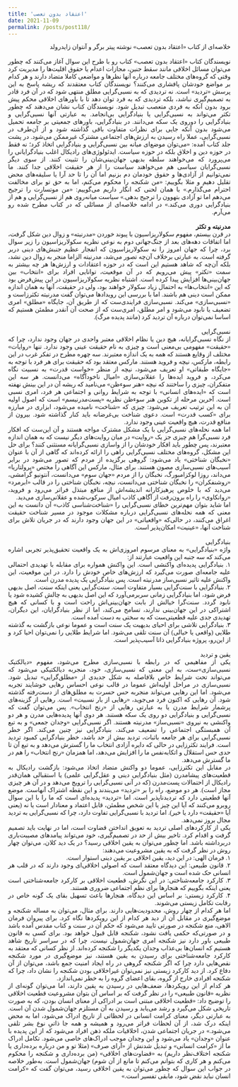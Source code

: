 ```yaml
---
title: 'اعتقاد بدون تعصب'
date: 2021-11-09
permalink: /posts/post118/
---
```

<div align="justify" dir="rtl" style="font-family:vazir;">

خلاصه‌ای از کتاب «اعتقاد بدون تعصب» نوشته پیتر برگر و آنتوان زایدرولد<br>
<br>
نویسندگان کتاب «اعتقاد بدون تعصب» کتاب رو با طرح این سوال آغاز می‌کنند که چطور می‌توان مسائل اخلاقی مانند سقط جنين، مجازات اعدام يا حقوق اقليت‌ها را مديريت کرد وقتی که گروه‌های مختلف جامعه درباره آنها نظرها و مواضعی کاملا متضاد دارند و هر کدام بر مواضع خودشان پافشاری می‌کنند؟ نویسندگان کتاب معتقدند که ریشه پاسخ به این پرسش «تردید» است. نه تردیدی که به نسبی‌گرایی مطلق منتهی شود که در آن فرد قادر به تصمیم‌گیری نباشد، بلکه ترديدی که به فرد توان دهد تا با باورهای اخلاقی محکم پيش برود بدون آنکه به فردی متعصب تبدیل شود. نویسندگان کتاب نشان می‌دهند که چطور تکثر می‌تواند به نسبی‌گرايی يا بنيادگرايی بی‌انجامد. به عبارتی آنها نسبی‌گرایی و بنیادگرایی را دوروی يک سکه می‌دانند. در بنيادگرايی، باورهای جمعیتی بر جامعه تحميل می‌شود بدون آنکه جايی برای نظرات متفاوت باقی گذاشته شود و از آن‌طرف در نسبی‌گرایی، عملا راه رسيدن به ارزش‌های اجتماعی مشترک غيرممکن می‌شود. در پشت جلد کتاب آمده: «می‌توان موضع‌ای میانه بین نسبی‌گرایی و بنیادگرایی اتخاذ کرد؛ نه فقط در حوزه دین و اخلاق بلکه در حوزه سیاست. ایدئولوژی‌های رادیکال اغلب بنیادگرایانی را می‌پرورد که می‌خواهند سلطه بدیهی جهان‌بینی‌شان را تثبیت کنند. از سوی دیگر نسبی‌گرایان سیاسی هم می‌خواهند سیاست را از هر حقیقت اخلاقی جدا کنند. ما نمی‌توانیم از آزادی‌ها و حقوق خودمان دم بزنیم اما آن را تا حد آرا یا سلیقه‌های محض تقلیل دهیم و مثلا بگوییم: «من شکنجه را محکوم می‌کنم، اما به حق تو برای مخالفت احترام می‌گذارم.» با همان لحنی که انگار داریم می‌گوییم: «من موتسارت را ترجیح می‌دهم اما تو آزادی بتهوون را ترجیح بدهی.» سیاست میانه‌روی هم از نسبی‌گرایی و هم از بنیادگرایی دوری می‌کند.» در ادامه خلاصه‌ای از مسائلی که در کتاب مطرح شده رو می‌آرم.<br>
<br>
<b>مدرنیته و تکثر</b>
<br>
در قرن بیستم، مفهوم سکولاریزاسیون با پیوند خوردن «مدرنیته» و زوال دین شکل گرفت، اما اتفاقات دهه‌های بعد از جنگ‌جهانی دوم به نوعی نظریه سکولاریزاسیون را زیر سوال برد، چرا که جهان امروز را نه سکولاریزاسیون که انفجار عظیم جنبش‌های دینی دربر گرفته است. به عبارتی برخلاف آن‌چه تصور می‌شد، مدرنیته الزاما منجر به زوال دین نشد، بلکه آن‌چه که شاهد هستیم این است که در حوزه اعتقادات و ارزش‌ها هر چه بیشتر به سمت «تکثر» پیش می‌رویم که در آن موقعیت، توانایی افراد برای «انتخاب» بین جهان‌بینی‌ها افزایش پیدا کرده است. اشتباه نظریه سکولاریزاسیون در این پیش‌فرض بود که این «انتخاب‌ها» به احتمال زیاد سکولار خواهند بود، ولی در حقیقت، آنها به همان اندازه ممکن است دینی هم باشند. اما با بررسی این رویدادها می‌توان گفت مدرنیته تکثرزاست و «نسبی‌سازی» می‌کند. نسبی‌سازی فرایندی‌ست که از طریق آن، جایگاه «مطلق» امری تضعیف یا نابود می‌شود و امر مطلق، امری‌ست که از صحت آن آنقدر مطمئن هستیم که اساسا نمی‌توان درباره آن تردید کرد (مانند پدیده مرگ). <br>
<br>
نسبی‌گرایی<br>
از نگاه نسبی‌گرایانه، هیچ دین یا نظام اخلاقی معتبر واحدی در جهان وجود ندارد، چرا که «حقیقت» مفهومی بی‌معنی است و چیزی به نام حقیقت عینی وجود ندارد. تنها «روایات» مختلف از وقایع هستند که همه به یک اندازه معتبرند. سه چهره مطرح در تفکر غرب در این رابطه، مارکس، نیچه و فروید هستند. مارکس معتقد بود که حقیقت برای هر فرد با توجه به «جایگاه طبقاتی» او تعریف می‌شود، نیچه از منظر «خواست قدرت» به نسبیت نگاه می‌کرد، و فروید ایده‌ها را عقلانی‌سازی «امیال ناخودآگاه» می‌دانست. هر سه این متفکران، چیزی را ساختند که نیچه «هنر سوءظن» می‌نامید که ریشه آن در این بینش نهفته است که «ایده‌های انسانی» با توجه به شرایط روانی و اجتماعی هر فرد، امری نسبی است. آخرین مرحله از تکوین هنر سوءظن نظریه «پست‌مدرنیسم» است که اصول اولیه آن به این ترتیب تعریف می‌شود: چیزی که «شناخت» نامیده می‌شود، ابزاری در مبارزه برای «کسب قدرت» است. دعوی شناخت بی‌غرضانه باید کنار گذاشته شود. بیرون از منافع قدرت، هیچ واقعیت عینی وجود ندارد.<br>
اما همه نحله‌های نسبی‌گرایی با یک مشکل مشترک مواجه هستند و آن این‌ست که افکار فرد نسبی‌گرا هم چیزی جز یک «روایت» در میان روایت‌های دیگر نیست که به همان اندازه معتبرند، پس چطور باید افکار خودشان را از واسازی نسبی‌گرایانه مستثنی کنند؟ برای حل این مشکل، گروه‌های مختلف نسبی‌گرایی راهی را ارائه کرده‌اند که گاهی از آن با عنوان «نخبگان شناختی» یاد می‌شود: گروهی برگزیده از مردم که تصور می‌شود در برابر آسیب‌های نسبی‌سازی مصون هستند. برای مثال، مارکس این آگاهی را مختص «پرولتاریا» می‌داند، روزا لوکزامبورگ، نخبگان را از مردم «جهان سوم» می‌دانست، آنتونیو گرامشی، «روشنفکران» را نخبگان شناختی می‌دانست، نیچه، نخبگان شناختی را در قالب «ابرمرد» می‌دید که با خلوص پرهیزکارانه اندیشه‌اش از منافع مبتذل فراتر می‌رود و فروید، «روانکاوی» را راه برون‌رفت از آگاهی کاذب امیال سرکوب‌شده و عقلانی‌سازی می‌دید.<br>
اما شاید بتوان مهم‌ترین خطای نسبی‌گرایی را «شناخت‌شناسی کاذب» آن دانست به این معنی که همه نحله‌های نسبی‌گرایی درباره مشکلات موجود در مسیر شناخت حقیقت اغراق می‌کنند، در حالی‌که «واقعیاتی» در این جهان وجود دارند که در جریان تلاش برای شناخت آنها، «عینیت» امکان‌پذیر است.<br>
<br>
بنیادگرایی<br>
واژه «بنیادگرایی» به معنای مرسوم امروزی‌اش به یک واقعیت تحقیق‌پذیر تجربی اشاره می‌کند که سه جنبه این واقعیت عبارتند از:<br>
۱. بنیادگرایی پدیده‌ای واکنشی است. این واکنش همواره برای مقابله با تهدیدی احتمالی علیه جامعه‌ای صورت می‌گیرد که ارزش‌های خاص خودش را دارد. در این موقعیت، این واکنش علیه تاثیر نسبی‌ساز مدرنیته است. پس بنیادگرایی یک پدیده مدرن است.<br>
۲. بنیادگرایی با سنت‌گرایی بسیار متفاوت است. سنت‌گرایی یعنی اینکه سنت، اصل بدیهی فرض شود، اما بنیادگرایی زمانی سربرمی‌آورد که این اصل بدیهی به چالش کشیده شود یا نابود گردد. سنت‌گرا خیالش از بابت جهان‌بینی‌اش راحت است و با کسانی که هیچ اشتراکی در این جهان‌بینی ندارند، تسامح می‌کند، اما از نظر بنیادگرایان، این دیگران، تهدیدی جدی علیه قطعیتی‌ست که به سختی به دست آمده است.<br>
۳. بنیادگرایی تلاشی برای احیای بدیهیت یک سنت است و عموما نوعی بازگشت به گذشته طلایی (واقعی یا خیالی) آن سنت تلقی می‌شود. اما شرایط طلایی را نمی‌توان احیا کرد و از این‌رو، پروژه بنیادگرایی ذاتا آسیب‌پذیر است.<br>
<br>
یقین و تردید<br>
یکی از مفاهیمی که در رابطه با نسبی‌سازی مطرح می‌شود، مفهوم «دیالکتیک نسبی‌سازی»ست، به این معنی که نسبی‌سازی، خود، منجربه دیالکتیکی می‌شود که می‌تواند تحت شرایط خاص بلافاصله به شکل جدیدی از «مطلق‌گرایی» تبدیل شود. نسبی‌سازی در مراحل اولیه‌اش عموما در قالب نوعی احساس رهایی خوشایند تجربه می‌شود. اما این رهایی می‌تواند منجربه حس حسرت به مطلق‌های از دست‌رفته گذشته شود. آن رهایی که اکنون فرد می‌جوید، «رهایی از بار نسبیت» است. رهایی از گزینه‌های پرشمار شرایط مدرن یا به عبارتی رهایی از «رنج انتخاب». پس می‌توان گفت که نسبی‌گرایی و بنیادگرایی دو روی یک سکه هستند. هر دوی آنها پدیده‌هایی مدرن و هر دو واکنشی به نیروی «نسبی‌ساز» مدرنیته هستند. اگر نسبی‌گرایی «وجدان جمعی» و به تبع آن همبستگی اجتماعی را تضعیف می‌کند، بنیادگرایی نیز چنین می‌کند. اگر خطر نسبی‌گرایی برای هر جامعه باثبات، تردید بیش از حد باشد، خطر بنیادگرایی کمبود تردید است. فرایند تکثرزایی در حالی که دایره آزادی انتخاب ما را گسترش می‌دهد و به تبع آن تا حدی حس استقلال و اتکابه‌نفس ما را افزایش می‌دهد، اما همزمان «رنج انتخاب» را هم در ما گسترش می‌دهد.<br>
در مقابل این تکثرزایی، عموما دو واکنش متضاد اتخاذ می‌شود: بازگشت رادیکال به قطعیت‌های پیشامدرن (مثل بنیادگرایی دینی و عقل‌گرایی علمی) یا استقبالی همان‌قدر رادیکال از احتمالات پست‌مدرن (که در آنی نسبی‌گرایی را ترویج می‌دهد و در آن هر چیزی مجاز است). هر دو موضع، راه را بر «تردید» می‌بندند و این نقطه اشتراک آنهاست. موضع آنها قطعیتی دارد که تردیدناپذیر است. اما «تردید» پدید‌ه‌ای است که ما را با این سوال روبرو می‌کنند که آیا این چیز یا این شخص مطمئن، قابل اعتماد و معنادار است یا نه (یعنی آیا «حقیقت» دارد یا خیر). اما تردید با نسبی‌گرایی تفاوت دارد، چرا که نسبی‌گرایی به تردید مجال بروز نمی‌دهد.<br>
یکی از کارکردهای اصلی تردید به تعویق انداختن قضاوت است، اما در نهایت باید تصمیم گرفت و اقدام کرد. تاخیر بیش از حد در تصمیم‌گیری، خود می‌تواند پیامدهای مصیبت‌باری دربرداشته باشد. اما چطور می‌توان به یقین اخلاقی رسید؟ در یک دید کلان، می‌توان چهار روش در نظر گرفت که به یقین مشروعیت می‌دهند:<br>
۱. فرمان الهی: در این دید، یقین اخلاقی بر یقین دینی استوار است.<br>
۲. قانون طبیعی: این دیدگاه معتقد است که اصولی اخلاقی‌ای وجود دارند که در قلب هر انسانی حک شده است و جهان‌شمول است.<br>
۳. کارکرد جامعه‌شناختی: در این نگرش، قطعیت اخلاقی بر کارکرد جامعه‌شناختی است یعنی اینکه بگوییم که هنجارها برای نظم اجتماعی ضروری هستند.<br>
۴. کارکرد زیستی: بر اساس این دیدگاه، هنجارها باعث تسهیل بقای یک گونه خاص در رقابت تکامل زیستی می‌شوند.<br>
اما هر کدام از چهار روش، محدودیت‌هایی دارند. برای مثال، می‌توان به مساله شکنجه و موضع‌گیری در مقابل آن از دید هر کدام از این رویکردها نگاه کرد. برای پیروان فرمان الاهی، منع شکنجه در صورتی تایید می‌شود که حکم آن در سنت و کتاب مقدس آمده باشد و در صورتی‌که حکمی یافت نشود، شکنجه قابل قبول خواهد بود. برای کسی به قانون طبیعی باور دارد نیز شکنجه امری جهان‌شمول نیست، چرا که در سراسر تاریخ شاهد هستیم که انسان‌ها بی‌عذاب وجدان یکدیگر را شکنجه کرده‌اند. از نظر کسانی که معتقد به کارکرد جامعه‌شناختی برای رسیدن به یقین هستند، نیز موضع‌گیری در مورد شکنجه نقص‌هایی دارد چرا که اگر شکنجه گروهی در راه ایجاد امنیت جمع باشد، می‌توان از آن دفاع کرد. از دید کارکرد زیستی نیز نمی‌توان غیراخلاقی بودن شکنجه را نشان داد، چرا که شکنجه افرادی خارج از گروه، بقای اعضای گروه را به خطر نمی‌اندازد.<br>
هر کدام از این رویکردها، ضعف‌هایی در رسیدن به یقین دارند، اما می‌توان گونه‌ای از نظریه «قانون طبیعی» را در نظر گرفت که بر اساس آن بتوان مشروعیت قطعیت اخلاقی را توضیح داد: «قطعیت اخلاقی مبتنی است بر ادراکی از معنای انسان بودن، که به صورت تاریخی شکل می‌گیرد و رشد می‌یابد و رسیدن به آن مستلزم جهان‌شمول شدن آن است. به عبارتی دیگر، معنای کرامت انسانی در لحظاتی از تاریخ ادراک می‌شود، اما به محض اینکه درک شد، از آن لحظات فراتر می‌رود و همیشه و همه جا ذاتیِ نوع بشر تلقی می‌شود.» در جریان اجتماعی شدن، اخلاقیات ملکه ذهن افراد می‌شود که از این پدیده با عنوان «وجدان» یاد می‌شود و این وجدان موجب ادراک‌های خاصی می‌شود. تکامل ادراک ما از «کرامت انسانی» و تبدیل شدنش از «آرای صرف» (مثلا تو و من درباره برده‌داری یا شکنجه اختلاف‌نظر داریم) به «قضاوت‌های اخلاقی» (من برده‌داری و شکنجه را محکوم می‌کنم و هر کاری که بتوانم می‌کنم تا مانع از آن شوم) جهان‌شمول است. به‌طور خلاصه در جواب این سوال که چطور می‌توان به یقین اخلاقی رسید، می‌توان گفت که «کرامت انسان نباید نقض شود، مابقی تفسیر است.»
